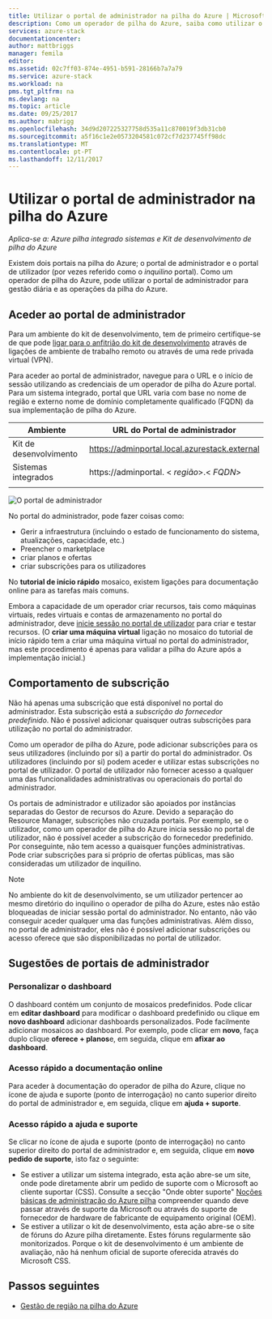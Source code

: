 ```yaml
---
title: Utilizar o portal de administrador na pilha do Azure | Microsoft Docs
description: Como um operador de pilha do Azure, saiba como utilizar o portal de administrador.
services: azure-stack
documentationcenter: 
author: mattbriggs
manager: femila
editor: 
ms.assetid: 02c7ff03-874e-4951-b591-28166b7a7a79
ms.service: azure-stack
ms.workload: na
pms.tgt_pltfrm: na
ms.devlang: na
ms.topic: article
ms.date: 09/25/2017
ms.author: mabrigg
ms.openlocfilehash: 34d9d207225327758d535a11c870019f3db31cb0
ms.sourcegitcommit: a5f16c1e2e0573204581c072cf7d237745ff98dc
ms.translationtype: MT
ms.contentlocale: pt-PT
ms.lasthandoff: 12/11/2017
---
```

# <a name="using-the-administrator-portal-in-azure-stack"></a>Utilizar o portal de administrador na pilha do Azure

*Aplica-se a: Azure pilha integrado sistemas e Kit de desenvolvimento de pilha do Azure*

Existem dois portais na pilha do Azure; o portal de administrador e o portal de utilizador (por vezes referido como o *inquilino* portal). Como um operador de pilha do Azure, pode utilizar o portal de administrador para gestão diária e as operações da pilha do Azure. 

## <a name="access-the-administrator-portal"></a>Aceder ao portal de administrador

Para um ambiente do kit de desenvolvimento, tem de primeiro certifique-se de que pode [ligar para o anfitrião do kit de desenvolvimento](azure-stack-connect-azure-stack.md) através de ligações de ambiente de trabalho remoto ou através de uma rede privada virtual (VPN).

Para aceder ao portal de administrador, navegue para o URL e o início de sessão utilizando as credenciais de um operador de pilha do Azure portal. Para um sistema integrado, portal que URL varia com base no nome de região e externo nome de domínio completamente qualificado (FQDN) da sua implementação de pilha do Azure.

| Ambiente | URL do Portal de administrador |   
| -- | -- | 
| Kit de desenvolvimento| https://adminportal.local.azurestack.external  |
| Sistemas integrados | https://adminportal. &lt; *região*&gt;.&lt; *FQDN*&gt; | 
| | |

 ![O portal de administrador](media/azure-stack-manage-portals/image1.png)

No portal do administrador, pode fazer coisas como:

* Gerir a infraestrutura (incluindo o estado de funcionamento do sistema, atualizações, capacidade, etc.)
* Preencher o marketplace
* criar planos e ofertas
* criar subscrições para os utilizadores

No **tutorial de início rápido** mosaico, existem ligações para documentação online para as tarefas mais comuns.
 
Embora a capacidade de um operador criar recursos, tais como máquinas virtuais, redes virtuais e contas de armazenamento no portal do administrador, deve [inicie sessão no portal de utilizador](user/azure-stack-use-portal.md) para criar e testar recursos. (O **criar uma máquina virtual** ligação no mosaico do tutorial de início rápido tem a criar uma máquina virtual no portal do administrador, mas este procedimento é apenas para validar a pilha do Azure após a implementação inicial.)

## <a name="subscription-behavior"></a>Comportamento de subscrição
 
Não há apenas uma subscrição que está disponível no portal do administrador. Esta subscrição está a *subscrição do fornecedor predefinido*. Não é possível adicionar quaisquer outras subscrições para utilização no portal do administrador.

Como um operador de pilha do Azure, pode adicionar subscrições para os seus utilizadores (incluindo por si) a partir do portal do administrador. Os utilizadores (incluindo por si) podem aceder e utilizar estas subscrições no portal de utilizador. O portal de utilizador não fornecer acesso a qualquer uma das funcionalidades administrativas ou operacionais do portal do administrador.

Os portais de administrador e utilizador são apoiados por instâncias separadas do Gestor de recursos do Azure. Devido a separação do Resource Manager, subscrições não cruzada portais. Por exemplo, se o utilizador, como um operador de pilha do Azure inicia sessão no portal de utilizador, não é possível aceder a subscrição do fornecedor predefinido. Por conseguinte, não tem acesso a quaisquer funções administrativas. Pode criar subscrições para si próprio de ofertas públicas, mas são consideradas um utilizador de inquilino.

  >[!NOTE]
  No ambiente do kit de desenvolvimento, se um utilizador pertencer ao mesmo diretório do inquilino o operador de pilha do Azure, estes não estão bloqueadas de iniciar sessão portal do administrador. No entanto, não vão conseguir aceder qualquer uma das funções administrativas. Além disso, no portal de administrador, eles não é possível adicionar subscrições ou acesso oferece que são disponibilizadas no portal de utilizador.

## <a name="administrator-portal-tips"></a>Sugestões de portais de administrador

### <a name="customize-the-dashboard"></a>Personalizar o dashboard

O dashboard contém um conjunto de mosaicos predefinidos. Pode clicar em **editar dashboard** para modificar o dashboard predefinido ou clique em **novo dashboard** adicionar dashboards personalizados. Pode facilmente adicionar mosaicos ao dashboard. Por exemplo, pode clicar em **novo**, faça duplo clique **oferece + planos**e, em seguida, clique em **afixar ao dashboard**.

### <a name="quick-access-to-online-documentation"></a>Acesso rápido a documentação online

Para aceder à documentação do operador de pilha do Azure, clique no ícone de ajuda e suporte (ponto de interrogação) no canto superior direito do portal de administrador e, em seguida, clique em **ajuda + suporte**.

### <a name="quick-access-to-help-and-support"></a>Acesso rápido a ajuda e suporte

Se clicar no ícone de ajuda e suporte (ponto de interrogação) no canto superior direito do portal de administrador e, em seguida, clique em **novo pedido de suporte**, isto faz o seguinte:

- Se estiver a utilizar um sistema integrado, esta ação abre-se um site, onde pode diretamente abrir um pedido de suporte com o Microsoft ao cliente suportar (CSS). Consulte a secção "Onde obter suporte" [Noções básicas de administração do Azure pilha](azure-stack-manage-basics.md) compreender quando deve passar através de suporte da Microsoft ou através do suporte de fornecedor de hardware de fabricante de equipamento original (OEM).
- Se estiver a utilizar o kit de desenvolvimento, esta ação abre-se o site de fóruns do Azure pilha diretamente. Estes fóruns regularmente são monitorizados. Porque o kit de desenvolvimento é um ambiente de avaliação, não há nenhum oficial de suporte oferecida através do Microsoft CSS.

## <a name="next-steps"></a>Passos seguintes

- [Gestão de região na pilha do Azure](azure-stack-region-management.md)
